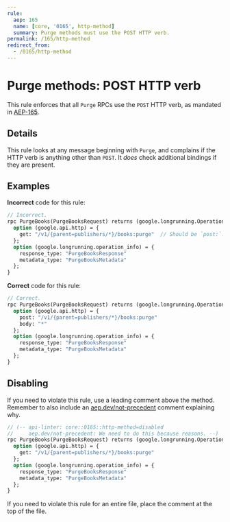 ```yaml
---
rule:
  aep: 165
  name: [core, '0165', http-method]
  summary: Purge methods must use the POST HTTP verb.
permalink: /165/http-method
redirect_from:
  - /0165/http-method
---
```


# Purge methods: POST HTTP verb

This rule enforces that all `Purge` RPCs use the `POST` HTTP verb, as
mandated in [AEP-165][].

## Details

This rule looks at any message beginning with `Purge`, and complains
if the HTTP verb is anything other than `POST`. It _does_ check additional
bindings if they are present.

## Examples

**Incorrect** code for this rule:

```proto
// Incorrect.
rpc PurgeBooks(PurgeBooksRequest) returns (google.longrunning.Operation) {
  option (google.api.http) = {
    get: "/v1/{parent=publishers/*}/books:purge"  // Should be `post:`.
  };
  option (google.longrunning.operation_info) = {
    response_type: "PurgeBooksResponse"
    metadata_type: "PurgeBooksMetadata"
  };
}
```

**Correct** code for this rule:

```proto
// Correct.
rpc PurgeBooks(PurgeBooksRequest) returns (google.longrunning.Operation) {
  option (google.api.http) = {
    post: "/v1/{parent=publishers/*}/books:purge"
    body: "*"
  };
  option (google.longrunning.operation_info) = {
    response_type: "PurgeBooksResponse"
    metadata_type: "PurgeBooksMetadata"
  };
}
```

## Disabling

If you need to violate this rule, use a leading comment above the method.
Remember to also include an [aep.dev/not-precedent][] comment explaining why.

```proto
// (-- api-linter: core::0165::http-method=disabled
//     aep.dev/not-precedent: We need to do this because reasons. --)
rpc PurgeBooks(PurgeBooksRequest) returns (google.longrunning.Operation) {
  option (google.api.http) = {
    get: "/v1/{parent=publishers/*}/books:purge"
  };
  option (google.longrunning.operation_info) = {
    response_type: "PurgeBooksResponse"
    metadata_type: "PurgeBooksMetadata"
  };
}
```

If you need to violate this rule for an entire file, place the comment at the
top of the file.

[aep-165]: https://aep.dev/165
[aep.dev/not-precedent]: https://aep.dev/not-precedent
